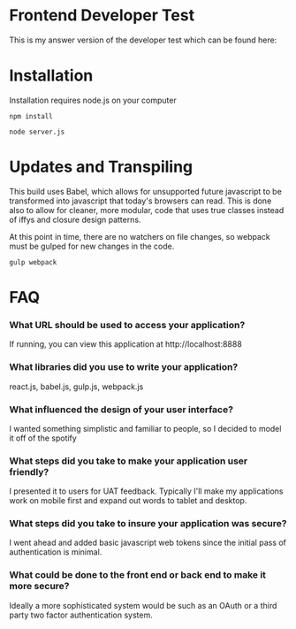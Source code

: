
# Frontend Developer Test

This is my answer version of the developer test which can be found here:


# Installation
Installation requires node.js on your computer

`npm install`

`node server.js`

# Updates and Transpiling
This build uses Babel, which allows for unsupported future javascript to be transformed into javascript that today's browsers can read. This is done also to allow for cleaner, more modular, code that uses true classes instead of iffys and closure design patterns.

At this point in time, there are no watchers on file changes, so webpack must be gulped for new changes in the code.

`gulp webpack`

# FAQ
### What URL should be used to access your application?
 If running, you can view this application at http://localhost:8888

### What libraries did you use to write your application?
  react.js, babel.js, gulp.js, webpack.js

### What influenced the design of your user interface?
  I wanted something simplistic and familiar to people, so I decided to model it off of the spotify

### What steps did you take to make your application user friendly?
 I presented it to users for UAT feedback. Typically I'll make my applications work on mobile first and expand out words to tablet and desktop.

### What steps did you take to insure your application was secure?
 I went ahead and added basic javascript web tokens since the initial pass of authentication is minimal.

### What could be done to the front end or back end to make it more secure?
 Ideally a more sophisticated system would be such as an OAuth or a third party two factor authentication system.
